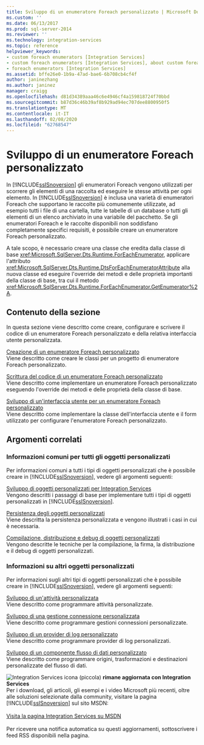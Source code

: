```yaml
---
title: Sviluppo di un enumeratore Foreach personalizzato | Microsoft Docs
ms.custom: ''
ms.date: 06/13/2017
ms.prod: sql-server-2014
ms.reviewer: ''
ms.technology: integration-services
ms.topic: reference
helpviewer_keywords:
- custom foreach enumerators [Integration Services]
- custom foreach enumerators [Integration Services], about custom foreach enumerators
- foreach enumerators [Integration Services]
ms.assetid: bffe26e0-1b9a-47ad-bae6-6b708cb4cf4f
author: janinezhang
ms.author: janinez
manager: craigg
ms.openlocfilehash: d81d34389aaa46c6e4946cf4a159818724f70bbd
ms.sourcegitcommit: b87d36c46b39af8b929ad94ec707dee8800950f5
ms.translationtype: MT
ms.contentlocale: it-IT
ms.lasthandoff: 02/08/2020
ms.locfileid: "62768547"
---
```

# <a name="developing-a-custom-foreach-enumerator"></a>Sviluppo di un enumeratore Foreach personalizzato
  In [!INCLUDE[ssISnoversion](../../../includes/ssisnoversion-md.md)] gli enumeratori Foreach vengono utilizzati per scorrere gli elementi di una raccolta ed eseguire le stesse attività per ogni elemento. In [!INCLUDE[ssISnoversion](../../../includes/ssisnoversion-md.md)] è inclusa una varietà di enumeratori Foreach che supportano le raccolte più comunemente utilizzate, ad esempio tutti i file di una cartella, tutte le tabelle di un database o tutti gli elementi di un elenco archiviato in una variabile del pacchetto. Se gli enumeratori Foreach e le raccolte disponibili non soddisfano completamente specifici requisiti, è possibile creare un enumeratore Foreach personalizzato.  
  
 A tale scopo, è necessario creare una classe che eredita dalla classe di base <xref:Microsoft.SqlServer.Dts.Runtime.ForEachEnumerator>, applicare l'attributo <xref:Microsoft.SqlServer.Dts.Runtime.DtsForEachEnumeratorAttribute> alla nuova classe ed eseguire l'override dei metodi e delle proprietà importanti della classe di base, tra cui il metodo <xref:Microsoft.SqlServer.Dts.Runtime.ForEachEnumerator.GetEnumerator%2A>.  
  
## <a name="in-this-section"></a>Contenuto della sezione  
 In questa sezione viene descritto come creare, configurare e scrivere il codice di un enumeratore Foreach personalizzato e della relativa interfaccia utente personalizzata.  
  
 [Creazione di un enumeratore Foreach personalizzato](creating-a-custom-foreach-enumerator.md)  
 Viene descritto come creare le classi per un progetto di enumeratore Foreach personalizzato.  
  
 [Scrittura del codice di un enumeratore Foreach personalizzato](coding-a-custom-foreach-enumerator.md)  
 Viene descritto come implementare un enumeratore Foreach personalizzato eseguendo l'override dei metodi e delle proprietà della classe di base.  
  
 [Sviluppo di un'interfaccia utente per un enumeratore Foreach personalizzato](developing-a-user-interface-for-a-custom-foreach-enumerator.md)  
 Viene descritto come implementare la classe dell'interfaccia utente e il form utilizzato per configurare l'enumeratore Foreach personalizzato.  
  
## <a name="related-topics"></a>Argomenti correlati  
  
### <a name="information-common-to-all-custom-objects"></a>Informazioni comuni per tutti gli oggetti personalizzati  
 Per informazioni comuni a tutti i tipi di oggetti personalizzati che è possibile creare in [!INCLUDE[ssISnoversion](../../../includes/ssisnoversion-md.md)], vedere gli argomenti seguenti:  
  
 [Sviluppo di oggetti personalizzati per Integration Services](../developing-custom-objects-for-integration-services.md)  
 Vengono descritti i passaggi di base per implementare tutti i tipi di oggetti personalizzati in [!INCLUDE[ssISnoversion](../../../includes/ssisnoversion-md.md)].  
  
 [Persistenza degli oggetti personalizzati](../persisting-custom-objects.md)  
 Viene descritta la persistenza personalizzata e vengono illustrati i casi in cui è necessaria.  
  
 [Compilazione, distribuzione e debug di oggetti personalizzati](../building-deploying-and-debugging-custom-objects.md)  
 Vengono descritte le tecniche per la compilazione, la firma, la distribuzione e il debug di oggetti personalizzati.  
  
### <a name="information-about-other-custom-objects"></a>Informazioni su altri oggetti personalizzati  
 Per informazioni sugli altri tipi di oggetti personalizzati che è possibile creare in [!INCLUDE[ssISnoversion](../../../includes/ssisnoversion-md.md)], vedere gli argomenti seguenti:  
  
 [Sviluppo di un'attività personalizzata](../task/developing-a-custom-task.md)  
 Viene descritto come programmare attività personalizzate.  
  
 [Sviluppo di una gestione connessione personalizzata](../connection-manager/developing-a-custom-connection-manager.md)  
 Viene descritto come programmare gestioni connessioni personalizzate.  
  
 [Sviluppo di un provider di log personalizzato](../log-provider/developing-a-custom-log-provider.md)  
 Viene descritto come programmare provider di log personalizzati.  
  
 [Sviluppo di un componente flusso di dati personalizzato](../data-flow/developing-a-custom-data-flow-component.md)  
 Viene descritto come programmare origini, trasformazioni e destinazioni personalizzate del flusso di dati.  
  
![Integration Services icona (piccola)](../../media/dts-16.gif "Icona di Integration Services (piccola)")  **rimane aggiornata con Integration Services**<br /> Per i download, gli articoli, gli esempi e i video Microsoft più recenti, oltre alle soluzioni selezionate dalla community, visitare la pagina [!INCLUDE[ssISnoversion](../../../includes/ssisnoversion-md.md)] sul sito MSDN:<br /><br /> [Visita la pagina Integration Services su MSDN](https://go.microsoft.com/fwlink/?LinkId=136655)<br /><br /> Per ricevere una notifica automatica su questi aggiornamenti, sottoscrivere i feed RSS disponibili nella pagina.  
  
  
